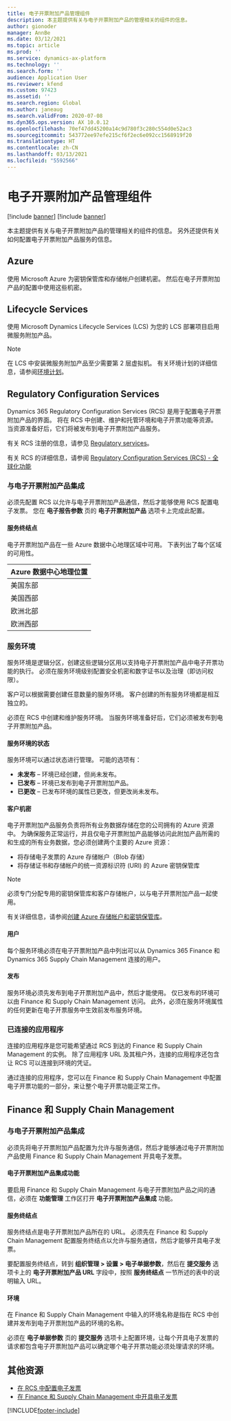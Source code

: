 ```yaml
---
title: 电子开票附加产品管理组件
description: 本主题提供有关与电子开票附加产品的管理相关的组件的信息。
author: gionoder
manager: AnnBe
ms.date: 03/12/2021
ms.topic: article
ms.prod: ''
ms.service: dynamics-ax-platform
ms.technology: ''
ms.search.form: ''
audience: Application User
ms.reviewer: kfend
ms.custom: 97423
ms.assetid: ''
ms.search.region: Global
ms.author: janeaug
ms.search.validFrom: 2020-07-08
ms.dyn365.ops.version: AX 10.0.12
ms.openlocfilehash: 70ef47dd45200a14c9d780f3c280c554d0e52ac3
ms.sourcegitcommit: 543772ee97efe215cf6f2ec6e092cc1568919f20
ms.translationtype: HT
ms.contentlocale: zh-CN
ms.lasthandoff: 03/13/2021
ms.locfileid: "5592566"
---
```

# <a name="electronic-invoicing-add-on-administration-components"></a>电子开票附加产品管理组件

[!include [banner](../includes/banner.md)]
[!include [banner](../includes/preview-banner.md)]

本主题提供有关与电子开票附加产品的管理相关的组件的信息。 另外还提供有关如何配置电子开票附加产品服务的信息。

## <a name="azure"></a>Azure

使用 Microsoft Azure 为密钥保管库和存储帐户创建机密。 然后在电子开票附加产品的配置中使用这些机密。

## <a name="lifecycle-services"></a>Lifecycle Services

使用 Microsoft Dynamics Lifecycle Services (LCS) 为您的 LCS 部署项目启用微服务附加产品。

> [!NOTE]
> 在 LCS 中安装微服务附加产品至少需要第 2 层虚拟机。 有关环境计划的详细信息，请参阅[环境计划](../../fin-ops-core/fin-ops/imp-lifecycle/environment-planning.md)。
 

## <a name="regulatory-configuration-services"></a>Regulatory Configuration Services

Dynamics 365 Regulatory Configuration Services (RCS) 是用于配置电子开票附加产品的界面。 将在 RCS 中创建、维护和托管环境和电子开票功能等资源。 当资源准备好后，它们将被发布到电子开票附加产品服务。

有关 RCS 注册的信息，请参见 [Regulatory services](https://marketing.configure.global.dynamics.com/)。

有关 RCS 的详细信息，请参阅 [Regulatory Configuration Services (RCS) - 全球化功能](rcs-globalization-feature.md)

### <a name="integration-with-the-electronic-invoicing-add-on"></a>与电子开票附加产品集成

必须先配置 RCS 以允许与电子开票附加产品通信，然后才能够使用 RCS 配置电子发票。 您在 **电子报告参数** 页的 **电子开票附加产品** 选项卡上完成此配置。

#### <a name="service-endpoint"></a>服务终结点

电子开票附加产品在一些 Azure 数据中心地理区域中可用。 下表列出了每个区域的可用性。

| Azure 数据中心地理位置 |
|----------------------------|
| 美国东部                    |
| 美国西部                    |
| 欧洲北部                   |
| 欧洲西部                    |

### <a name="service-environments"></a>服务环境

服务环境是逻辑分区，创建这些逻辑分区用以支持电子开票附加产品中电子开票功能的执行。 必须在服务环境级别配置安全机密和数字证书以及治理（即访问权限）。

客户可以根据需要创建任意数量的服务环境。 客户创建的所有服务环境都是相互独立的。

必须在 RCS 中创建和维护服务环境。 当服务环境准备好后，它们必须被发布到电子开票附加产品。

#### <a name="service-environment-status"></a>服务环境的状态

服务环境可以通过状态进行管理。 可能的选项有：

- **未发布** – 环境已经创建，但尚未发布。
- **已发布** – 环境已发布到电子开票附加产品。
- **已更改** – 已发布环境的属性已更改，但更改尚未发布。

#### <a name="customer-secrets"></a>客户机密

电子开票附加产品服务负责将所有业务数据存储在您的公司拥有的 Azure 资源中。 为确保服务正常运行，并且仅电子开票附加产品能够访问此附加产品所需的和生成的所有业务数据，您必须创建两个主要的 Azure 资源：

- 将存储电子发票的 Azure 存储帐户（Blob 存储）
- 将存储证书和存储帐户的统一资源标识符 (URI) 的 Azure 密钥保管库

> [!NOTE]
> 必须专门分配专用的密钥保管库和客户存储帐户，以与电子开票附加产品一起使用。

有关详细信息，请参阅[创建 Azure 存储帐户和密钥保管库](e-invoicing-create-azure-storage-account-key-vault.md)。

#### <a name="users"></a>用户

每个服务环境必须在电子开票附加产品中列出可以从 Dynamics 365 Finance 和 Dynamics 365 Supply Chain Management 连接的用户。

#### <a name="publication"></a>发布

服务环境必须先发布到电子开票附加产品中，然后才能使用。 仅已发布的环境可以由 Finance 和 Supply Chain Management 访问。 此外，必须在服务环境属性的任何更新在电子开票服务中生效前发布服务环境。

### <a name="connected-applications"></a>已连接的应用程序

连接的应用程序是您可能希望通过 RCS 到达的 Finance 和 Supply Chain Management 的实例。 除了应用程序 URL 及其租户外，连接的应用程序还包含让 RCS 可以连接到环境的凭证。

通过连接的应用程序，您可以在 Finance 和 Supply Chain Management 中配置电子开票功能的一部分，来让整个电子开票功能正常工作。

## <a name="finance-and-supply-chain-management"></a>Finance 和 Supply Chain Management

### <a name="integration-with-electronic-invoicing-add-on"></a>与电子开票附加产品集成

必须先将电子开票附加产品配置为允许与服务通信，然后才能够通过电子开票附加产品使用 Finance 和 Supply Chain Management 开具电子发票。

#### <a name="electronic-invoicing-add-on-integration-feature"></a>电子开票附加产品集成功能

要启用 Finance 和 Supply Chain Management 与电子开票附加产品之间的通信，必须在 **功能管理** 工作区打开 **电子开票附加产品集成** 功能。

#### <a name="service-endpoint"></a>服务终结点

服务终结点是电子开票附加产品所在的 URL。 必须先在 Finance 和 Supply Chain Management 配置服务终结点以允许与服务通信，然后才能够开具电子发票。

要配置服务终结点，转到 **组织管理 \> 设置 \> 电子单据参数**，然后在 **提交服务** 选项卡上的 **电子开票附加产品 URL** 字段中，按照 **服务终结点** 一节所述的表中的说明输入 URL。

#### <a name="environments"></a>环境

在 Finance 和 Supply Chain Management 中输入的环境名称是指在 RCS 中创建并发布到电子开票附加产品的环境的名称。

必须在 **电子单据参数** 页的 **提交服务** 选项卡上配置环境，让每个开具电子发票的请求都包含电子开票附加产品可以确定哪个电子开票功能必须处理请求的环境。

## <a name="additional-resources"></a>其他资源

- [在 RCS 中配置电子发票](e-invoicing-configuration-rcs.md)
- [在 Finance 和 Supply Chain Management 中开具电子发票](e-invoicing-issuing-electronic-invoices-finance-supply-chain-management.md)


[!INCLUDE[footer-include](../../includes/footer-banner.md)]
